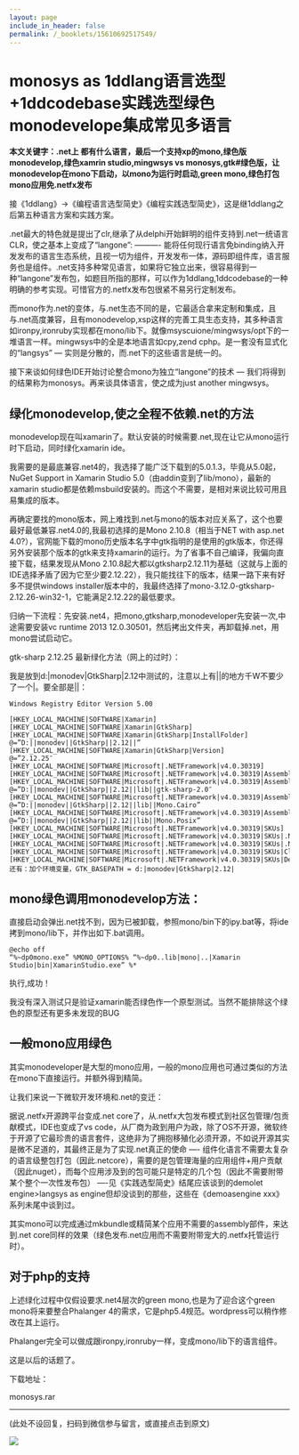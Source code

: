```yaml
---
layout: page
include_in_header: false
permalink: /_booklets/15610692517549/
---
```

monosys as 1ddlang语言选型+1ddcodebase实践选型绿色monodevelope集成常见多语言
=====

__本文关键字：.net上 都有什么语言，最后一个支持xp的mono,绿色版monodevelop,绿色xamrin studio,mingwsys vs monosys,gtk#绿色版，让monodevelop在mono下启动，以mono为运行时启动,green mono,绿色打包mono应用免.netfx发布__

接《1ddlang》->《编程语言选型简史》《编程实践选型简史》，这是继1ddlang之后第五种语言方案和实践方案。

.net最大的特色就是提出了clr,继承了从delphi开始鲜明的组件支持到.net一统语言CLR，使之基本上变成了“langone”: ———- 能将任何现行语言免binding纳入开发发布的语言生态系统，且视一切为组件，开发发布一体，源码即组件库，语言服务也是组件。.net支持多种常见语言，如果将它独立出来，很容易得到一种“langone”发布包，如题目所指的那样，可以作为1ddlang,1ddcodebase的一种明确的参考实现。可惜官方的.netfx发布包很紧不易另行定制发布。

而mono作为.net的变体，与.net生态不同的是，它最适合拿来定制和集成，且与.net高度兼容，且有monodevelop,xsp这样的完善工具生态支持，其多种语言如ironpy,ironruby实现都在mono/lib下。就像msyscuione/mingwsys/opt下的一堆语言一样。mingwsys中的全是本地语言如cpy,zend cphp。是一套没有显式化的“langsys” — 实则是分散的，而.net下的这些语言是统一的。

接下来谈如何绿色IDE开始讨论整合mono为独立“langone”的技术 — 我们将得到的结果称为monosys。再来谈具体语言，使之成为just another mingwsys。

绿化monodevelop,使之全程不依赖.net的方法
-----

monodevelop现在叫xamarin了。默认安装的时候需要.net,现在让它从mono运行时下启动，同时绿化xamarin ide。

我需要的是最底兼容.net4的，我选择了能广泛下载到的5.0.1.3，毕竟从5.0起，NuGet Support in Xamarin Studio 5.0（由addin变到了lib/mono），最新的xamarin studio都是依赖msbuild安装的。而这个不需要，是相对来说比较可用且易集成的版本。

再确定要找的mono版本，网上难找到.net与mono的版本对应关系了，这个也要最好最低兼容.net4.0的,我最初选择的是Mono 2.10.8（相当于NET with asp.net 4.0?），官网能下载的mono历史版本名字中gtk指明的是使用的gtk版本，你还得另外安装那个版本的gtk来支持xamarin的运行。为了省事不自己编译，我偏向直接下载，结果发现从Mono 2.10.8起大都以gtksharp2.12.11为基础（这就与上面的IDE选择矛盾了因为它至少要2.12.22），我只能找往下的版本，结果一路下来有好多不提供windows installer版本中的，我最终选择了mono-3.12.0-gtksharp-2.12.26-win32-1，它能满足2.12.22的最低要求。

归纳一下流程：先安装.net4，把mono,gtksharp,monodeveloper先安装一次,中途需要安装vc runtime 2013 12.0.30501，然后拷出文件夹，再卸载掉.net，用mono尝试启动它。

gtk-sharp 2.12.25 最新绿化方法（网上的过时）：

我是放到d:|monodev|GtkSharp|2.12中测试的，注意以上有||的地方千W不要少了一个|。要全部是||：

``` 
Windows Registry Editor Version 5.00
 
[HKEY_LOCAL_MACHINE|SOFTWARE|Xamarin]
[HKEY_LOCAL_MACHINE|SOFTWARE|Xamarin|GtkSharp]
[HKEY_LOCAL_MACHINE|SOFTWARE|Xamarin|GtkSharp|InstallFolder]
@=”D:||monodev||GtkSharp||2.12||”
[HKEY_LOCAL_MACHINE|SOFTWARE|Xamarin|GtkSharp|Version]
@=”2.12.25″
[HKEY_LOCAL_MACHINE|SOFTWARE|Microsoft|.NETFramework|v4.0.30319]
[HKEY_LOCAL_MACHINE|SOFTWARE|Microsoft|.NETFramework|v4.0.30319|AssemblyFoldersEx]
[HKEY_LOCAL_MACHINE|SOFTWARE|Microsoft|.NETFramework|v4.0.30319|AssemblyFoldersEx|GtkSharp]
@=”D:||monodev||GtkSharp||2.12||lib||gtk-sharp-2.0″
[HKEY_LOCAL_MACHINE|SOFTWARE|Microsoft|.NETFramework|v4.0.30319|AssemblyFoldersEx|MonoCairo]
@=”D:||monodev||GtkSharp||2.12||lib||Mono.Cairo”
[HKEY_LOCAL_MACHINE|SOFTWARE|Microsoft|.NETFramework|v4.0.30319|AssemblyFoldersEx|MonoPosix]
@=”D:||monodev||GtkSharp||2.12||lib||Mono.Posix”
[HKEY_LOCAL_MACHINE|SOFTWARE|Microsoft|.NETFramework|v4.0.30319|SKUs]
[HKEY_LOCAL_MACHINE|SOFTWARE|Microsoft|.NETFramework|v4.0.30319|SKUs|.NETFramework,Version=v4.0]
[HKEY_LOCAL_MACHINE|SOFTWARE|Microsoft|.NETFramework|v4.0.30319|SKUs|.NETFramework,Version=v4.0,Profile=Client]
[HKEY_LOCAL_MACHINE|SOFTWARE|Microsoft|.NETFramework|v4.0.30319|SKUs|Client]
[HKEY_LOCAL_MACHINE|SOFTWARE|Microsoft|.NETFramework|v4.0.30319|SKUs|Default]
还有：加个环境变量，GTK_BASEPATH = d:|monodev|GtkSharp|2.12|
```

mono绿色调用monodevelop方法：
-----

直接启动会弹出.net找不到，因为已被卸载，参照mono/bin下的ipy.bat等，将ide拷到mono/lib下，并作出如下.bat调用。

```
@echo off
“%~dp0mono.exe” %MONO_OPTIONS% “%~dp0..lib|mono|..|Xamarin Studio|bin|XamarinStudio.exe” %*
```
执行,成功！

我没有深入测试只是验证xamarin能否绿色作一个原型测试。当然不能排除这个绿色的原型还有更多未发现的BUG

一般mono应用绿色
-----

其实monodeveloper是大型的mono应用，一般的mono应用也可通过类似的方法在mono下直接运行。并额外得到精简。

让我们来说一下微软开发环境和.net的变迁：

据说.netfx开源跨平台变成.net core了，从.netfx大包发布模式到社区包管理/包贡献模式，IDE也变成了vs code，从厂商为政到用户为政，除了OS不开源，微软终于开源了它最珍贵的语言套件，这绝非为了拥抱移殖化必须开源，不如说开源其实是微不足道的，其最终正是为了实现.net真正的使命 —- 组件化语言不需要太复杂的语言级整包打包（因此.netcore），需要的是包管理海量的应用组件+用户贡献（因此nuget），而每个应用涉及到的包可能只是特定的几个包（因此不需要附带某个整个一次性发布包） —-见《实践选型简史》结尾应该谈到的demolet engine>langsys as engine但却没谈到的那些，这些在《demoasengine xxx》系列未尾中谈到过。

其实mono可以完成通过mkbundle或精简某个应用不需要的assembly部件，来达到.net core同样的效果（绿色发布.net应用而不需要附带宠大的.netfx托管运行时）。

对于php的支持
-----

上述绿化过程中仅假设要求.net4层次的green mono,也是为了迎合这个green mono将来要整合Phalanger 4的需求，它是php5.4规范。wordpress可以稍作修改在其上运行。

Phalanger完全可以做成跟ironpy,ironruby一样，变成mono/lib下的语言组件。

这是以后的话题了。

下载地址：

monosys.rar




-----


(此处不设回复，扫码到微信参与留言，或直接点击到原文)

![](/p/15610692517549/qrcode.png)

<!-- Markdeep: -->
<meta charset="utf-8">
<link rel="stylesheet" href="../../res/aloha.css?">

<script src="../../res/markdeep.min.js" charset="utf-8"></script>



